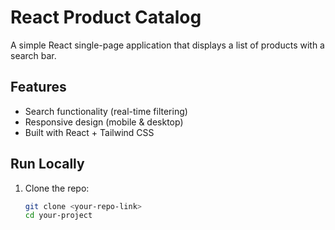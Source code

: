 # React Product Catalog

A simple React single-page application that displays a list of products with a search bar.

## Features
- Search functionality (real-time filtering)
- Responsive design (mobile & desktop)
- Built with React + Tailwind CSS

## Run Locally
1. Clone the repo:
   ```bash
   git clone <your-repo-link>
   cd your-project

